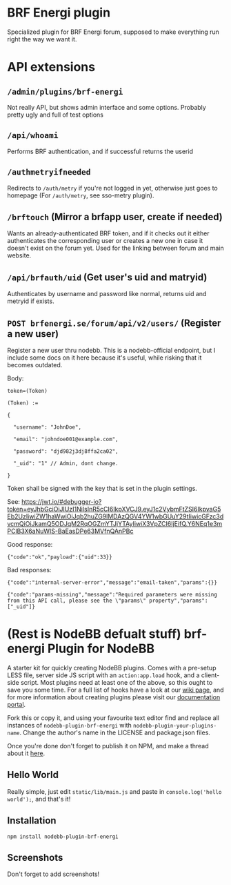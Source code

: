# BRF Energi plugin

Specialized plugin for BRF Energi forum, supposed to make everything run right the way we want it.

# API extensions

## `/admin/plugins/brf-energi`

Not really API, but shows admin interface and some options. Probably pretty ugly and full of test options

## `/api/whoami`

Performs BRF authentication, and if successful returns the userid

## `/authmetryifneeded`

Redirects to `/auth/metry` if you're not logged in yet, otherwise just goes to homepage
(For `/auth/metry`, see sso-metry plugin).

## `/brftouch` (Mirror a brfapp user, create if needed)

Wants an already-authenticated BRF token, and if it checks out it either authenticates the corresponding user or creates a new one in case it doesn't exist on the forum yet. 
Used for the linking between forum and main website.

## `/api/brfauth/uid` (Get user's uid and matryid)

Authenticates by username and password like normal, returns uid and metryid if exists.

## `POST brfenergi.se/forum/api/v2/users/` (Register a new user)

Register a new user thru nodebb. This is a nodebb-official endpoint, but I include some docs on it here because it's useful, while risking that it becomes outdated.

Body:
```
token=(Token)

(Token) :=

{

  "username": "JohnDoe",

  "email": "johndoe001@example.com",

  "password": "djd982j3dj8ffa2ca02",

  "_uid": "1" // Admin, dont change.

}
```

Token shall be signed with the key that is set in the plugin settings.

See: https://jwt.io/#debugger-io?token=eyJhbGciOiJIUzI1NiIsInR5cCI6IkpXVCJ9.eyJ1c2VybmFtZSI6IkpvaG5Eb2UzIiwiZW1haWwiOiJqb2huZG9lMDAzQGV4YW1wbGUuY29tIiwicGFzc3dvcmQiOiJkamQ5ODJqM2RqOGZmYTJjYTAyIiwiX3VpZCI6IjEifQ.Y6NEq1e3mPClB3X6aNuWIS-BaEasDPe63MVfnQAnPBc

Good response:

`{"code":"ok","payload":{"uid":33}}`

Bad responses:

`{"code":"internal-server-error","message":"email-taken","params":{}}`

`{"code":"params-missing","message":"Required parameters were missing from this API call, please see the \"params\" property","params":["_uid"]}`



# (Rest is NodeBB defualt stuff) brf-energi Plugin for NodeBB

A starter kit for quickly creating NodeBB plugins. Comes with a pre-setup LESS file, server side JS script with an `action:app.load` hook, and a client-side script. Most plugins need at least one of the above, so this ought to save you some time. For a full list of hooks have a look at our [wiki page](https://github.com/NodeBB/NodeBB/wiki/Hooks), and for more information about creating plugins please visit our [documentation portal](https://docs.nodebb.org/).

Fork this or copy it, and using your favourite text editor find and replace all instances of `nodebb-plugin-brf-energi` with `nodebb-plugin-your-plugins-name`. Change the author's name in the LICENSE and package.json files.

Once you're done don't forget to publish it on NPM, and make a thread about it [here](https://docs.nodebb.org/en/latest/plugins/hooks.html).


## Hello World

Really simple, just edit `static/lib/main.js` and paste in `console.log('hello world');`, and that's it!

## Installation

    npm install nodebb-plugin-brf-energi

## Screenshots

Don't forget to add screenshots!
